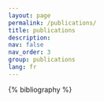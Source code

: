 ```yaml
---
layout: page
permalink: /publications/
title: publications
description: 
nav: false
nav_order: 3
group: publications
lang: fr
---
```


<!-- _pages/publications.md -->
<div class="publications">

{% bibliography %}

</div>
